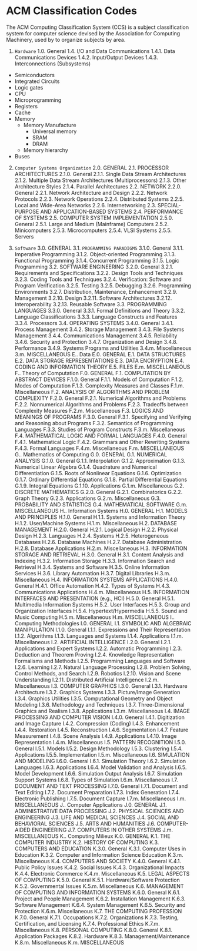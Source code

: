 # ACM Classification Codes

The ACM Computing Classification System (CCS) is a subject classification system for computer science devised by the Association for Computing Machinery, used by to organize subjects by area.


1. `Hardware`
  1.0. General
  1.4. I/O and Data Communications
    1.4.1. Data Communications Devices
    1.4.2. Input/Output Devices
    1.4.3. Interconnections (Subsystems)
  - Semiconductors
  - Integrated Circuits
  - Logic gates
  - CPU
  - Microprogramming
  - Registers
  - Cache
  - Memory
    - Memory Manufacture
      - Universal memory
      - SRAM
      - DRAM
    - Memory hierarchy
  - Buses


2. `Computer Systems Organization`
  2.0. GENERAL
  2.1. PROCESSOR ARCHITECTURES
    2.1.0. General
    2.1.1. Single Data Stream Architectures
    2.1.2. Multiple Data Stream Architectures (Multiprocessors)
    2.1.3. Other Architecture Styles
    2.1.4. Parallel Architectures
  2.2. NETWORK
    2.2.0. General
    2.2.1. Network Architecture and Design
    2.2.2. Network Protocols
    2.2.3. Network Operations
    2.2.4. Distributed Systems
    2.2.5. Local and Wide-Area Networks
    2.2.6. Internetworking
  2.3. SPECIAL-PURPOSE AND APPLICATION-BASED SYSTEMS
  2.4. PERFORMANCE OF SYSTEMS
  2.5. COMPUTER SYSTEM IMPLEMENTATION
    2.5.0. General
    2.5.1. Large and Medium (Mainframe) Computers
    2.5.2. Minicomputers
    2.5.3. Microcomputers
    2.5.4. VLSI Systems
    2.5.5. Servers

3. `Software`
  3.0. GENERAL
  3.1. `PROGRAMMING PARADIGMS`
    3.1.0. General
    3.1.1. Imperative Programming
    3.1.2. Object-oriented Programming
    3.1.3. Functional Programming
    3.1.4. Concurrent Programming
    3.1.5. Logic Programming
  3.2. SOFTWARE ENGINEERING
    3.2.0. General
    3.2.1. Requirements and Specifications
    3.2.2. Design Tools and Techniques
    3.2.3. Coding Tools and Techniques
    3.2.4. Verification: Software and Program Verification
    3.2.5. Testing
    3.2.5. Debugging
    3.2.6. Programming Environments
    3.2.7. Distribution, Maintenance, Enhancement
    3.2.9. Management
    3.2.10. Design
    3.2.11. Software Architectures
    3.2.12. Interoperability
    3.2.13. Reusable Software
  3.3. PROGRAMMING LANGUAGES
    3.3.0. General
    3.3.1. Formal Definitions and Theory
    3.3.2. Language Classifications
    3.3.3. Language Constructs and Features
    3.3.4. Processors
  3.4. OPERATING SYSTEMS
    3.4.0. General
    3.4.1. Process Management
    3.4.2. Storage Management
    3.4.3. File Systems Management
    3.4.4. Communications Management
    3.4.5. Reliability
    3.4.6. Security and Protection
    3.4.7. Organization and Design
    3.4.8. Performance
    3.4.9. Systems Programs and Utilities
    3.4.m. Miscellaneous
  3.m. MISCELLANEOUS
E.. Data
  E.0. GENERAL
  E.1. DATA STRUCTURES
  E.2. DATA STORAGE REPRESENTATIONS
  E.3. DATA ENCRYPTION
  E.4. CODING AND INFORMATION THEORY
  E.5. FILES
  E.m. MISCELLANEOUS
F.. Theory of Computation
  F.0. GENERAL
  F.1. COMPUTATION BY ABSTRACT DEVICES
  F.1.0. General
  F.1.1. Models of Computation
  F.1.2. Modes of Computation
  F.1.3. Complexity Measures and Classes
  F.1.m. Miscellaneous
  F.2. ANALYSIS OF ALGORITHMS AND PROBLEM COMPLEXITY
  F.2.0. General
  F.2.1. Numerical Algorithms and Problems
  F.2.2. Nonnumerical Algorithms and Problems
  F.2.3. Tradeoffs between Complexity Measures
  F.2.m. Miscellaneous
  F.3. LOGICS AND MEANINGS OF PROGRAMS
  F.3.0. General
  F.3.1. Specifying and Verifying and Reasoning about Programs
  F.3.2. Semantics of Programming Languages
  F.3.3. Studies of Program Constructs
  F.3.m. Miscellaneous
  F.4. MATHEMATICAL LOGIC AND FORMAL LANGUAGES
  F.4.0. General
  F.4.1. Mathematical Logic
  F.4.2. Grammars and Other Rewriting Systems
  F.4.3. Formal Languages
  F.4.m. Miscellaneous
  F.m. MISCELLANEOUS
G.. Mathematics of Computing
  G.0. GENERAL
  G.1. NUMERICAL ANALYSIS
  G.1.0. General
  G.1.1. Interpolation
  G.1.2. Approximation
  G.1.3. Numerical Linear Algebra
  G.1.4. Quadrature and Numerical Differentiation
  G.1.5. Roots of Nonlinear Equations
  G.1.6. Optimization
  G.1.7. Ordinary Differential Equations
  G.1.8. Partial Differential Equations
  G.1.9. Integral Equations
  G.1.10. Applications
  G.1.m. Miscellaneous
  G.2. DISCRETE MATHEMATICS
  G.2.0. General
  G.2.1. Combinatorics
  G.2.2. Graph Theory
  G.2.3. Applications
  G.2.m. Miscellaneous
  G.3. PROBABILITY AND STATISTICS
  G.4. MATHEMATICAL SOFTWARE
  G.m. MISCELLANEOUS
H.. Information Systems
  H.0. GENERAL
  H.1. MODELS AND PRINCIPLES
  H.1.0. General
  H.1.1. Systems and Information Theory
  H.1.2. User/Machine Systems
  H.1.m. Miscellaneous
  H.2. DATABASE MANAGEMENT
  H.2.0. General
  H.2.1. Logical Design
  H.2.2. Physical Design
  H.2.3. Languages
  H.2.4. Systems
  H.2.5. Heterogeneous Databases
  H.2.6. Database Machines
  H.2.7. Database Administration
  H.2.8. Database Applications
  H.2.m. Miscellaneous
  H.3. INFORMATION STORAGE AND RETRIEVAL
  H.3.0. General
  H.3.1. Content Analysis and Indexing
  H.3.2. Information Storage
  H.3.3. Information Search and Retrieval
  H.3.4. Systems and Software
  H.3.5. Online Information Services
  H.3.6. Library Automation
  H.3.7. Digital Libraries
  H.3.m. Miscellaneous
  H.4. INFORMATION SYSTEMS APPLICATIONS
  H.4.0. General
  H.4.1. Office Automation
  H.4.2. Types of Systems
  H.4.3. Communications Applications
  H.4.m. Miscellaneous
  H.5. INFORMATION INTERFACES AND PRESENTATION (e.g., HCI)
  H.5.0. General
  H.5.1. Multimedia Information Systems
  H.5.2. User Interfaces
  H.5.3. Group and Organization Interfaces
  H.5.4. Hypertext/Hypermedia
  H.5.5. Sound and Music Computing
  H.5.m. Miscellaneous
  H.m. MISCELLANEOUS
I.. Computing Methodologies
  I.0. GENERAL
  I.1. SYMBOLIC AND ALGEBRAIC MANIPULATION
  I.1.0. General
  I.1.1. Expressions and Their Representation
  I.1.2. Algorithms
  I.1.3. Languages and Systems
  I.1.4. Applications
  I.1.m. Miscellaneous
  I.2. ARTIFICIAL INTELLIGENCE
  I.2.0. General
  I.2.1. Applications and Expert Systems
  I.2.2. Automatic Programming
  I.2.3. Deduction and Theorem Proving
  I.2.4. Knowledge Representation Formalisms and Methods
  I.2.5. Programming Languages and Software
  I.2.6. Learning
  I.2.7. Natural Language Processing
  I.2.8. Problem Solving, Control Methods, and Search
  I.2.9. Robotics
  I.2.10. Vision and Scene Understanding
  I.2.11. Distributed Artificial Intelligence
  I.2.m. Miscellaneous
  I.3. COMPUTER GRAPHICS
  I.3.0. General
  I.3.1. Hardware Architecture
  I.3.2. Graphics Systems
  I.3.3. Picture/Image Generation
  I.3.4. Graphics Utilities
  I.3.5. Computational Geometry and Object Modeling
  I.3.6. Methodology and Techniques
  I.3.7. Three-Dimensional Graphics and Realism
  I.3.8. Applications
  I.3.m. Miscellaneous
  I.4. IMAGE PROCESSING AND COMPUTER VISION
  I.4.0. General
  I.4.1. Digitization and Image Capture
  I.4.2. Compression (Coding)
  I.4.3. Enhancement
  I.4.4. Restoration
  I.4.5. Reconstruction
  I.4.6. Segmentation
  I.4.7. Feature Measurement
  I.4.8. Scene Analysis
  I.4.9. Applications
  I.4.10. Image Representation
  I.4.m. Miscellaneous
  I.5. PATTERN RECOGNITION
  I.5.0. General
  I.5.1. Models
  I.5.2. Design Methodology
  I.5.3. Clustering
  I.5.4. Applications
  I.5.5. Implementation
  I.5.m. Miscellaneous
  I.6. SIMULATION AND MODELING
  I.6.0. General
  I.6.1. Simulation Theory
  I.6.2. Simulation Languages
  I.6.3. Applications
  I.6.4. Model Validation and Analysis
  I.6.5. Model Development
  I.6.6. Simulation Output Analysis
  I.6.7. Simulation Support Systems
  I.6.8. Types of Simulation
  I.6.m. Miscellaneous
  I.7. DOCUMENT AND TEXT PROCESSING
  I.7.0. General
  I.7.1. Document and Text Editing
  I.7.2. Document Preparation
  I.7.3. Index Generation
  I.7.4. Electronic Publishing
  I.7.5. Document Capture
  I.7.m. Miscellaneous
  I.m. MISCELLANEOUS
J.. Computer Applications
  J.0. GENERAL
  J.1. ADMINISTRATIVE DATA PROCESSING
  J.2. PHYSICAL SCIENCES AND ENGINEERING
  J.3. LIFE AND MEDICAL SCIENCES
  J.4. SOCIAL AND BEHAVIORAL SCIENCES
  J.5. ARTS AND HUMANITIES
  J.6. COMPUTER-AIDED ENGINEERING
  J.7. COMPUTERS IN OTHER SYSTEMS
  J.m. MISCELLANEOUS
K.. Computing Milieux
  K.0. GENERAL
  K.1. THE COMPUTER INDUSTRY
  K.2. HISTORY OF COMPUTING
  K.3. COMPUTERS AND EDUCATION
  K.3.0. General
  K.3.1. Computer Uses in Education
  K.3.2. Computer and Information Science Education
  K.3.m. Miscellaneous
  K.4. COMPUTERS AND SOCIETY
  K.4.0. General
  K.4.1. Public Policy Issues
  K.4.2. Social Issues
  K.4.3. Organizational Impacts
  K.4.4. Electronic Commerce
  K.4.m. Miscellaneous
  K.5. LEGAL ASPECTS OF COMPUTING
  K.5.0. General
  K.5.1. Hardware/Software Protection
  K.5.2. Governmental Issues
  K.5.m. Miscellaneous
  K.6. MANAGEMENT OF COMPUTING AND INFORMATION SYSTEMS
  K.6.0. General
  K.6.1. Project and People Management
  K.6.2. Installation Management
  K.6.3. Software Management
  K.6.4. System Management
  K.6.5. Security and Protection
  K.6.m. Miscellaneous
  K.7. THE COMPUTING PROFESSION
  K.7.0. General
  K.7.1. Occupations
  K.7.2. Organizations
  K.7.3. Testing, Certification, and Licensing
  K.7.4. Professional Ethics
  K.7.m. Miscellaneous
  K.8. PERSONAL COMPUTING
  K.8.0. General
  K.8.1. Application Packages
  K.8.2. Hardware
  K.8.3. Management/Maintenance
  K.8.m. Miscellaneous
  K.m. MISCELLANEOUS
